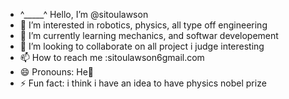 - ^_____^ Hello, I’m @sitoulawson
- 👀 I’m interested in robotics, physics, all type off engineering
- 🌱 I’m currently learning mechanics, and softwar developement
- 💞️ I’m looking to collaborate on all project i judge interesting 
- 📫 How to reach me :sitoulawson6gmail.com
- 😄 Pronouns: He👀
- ⚡ Fun fact: i think i have an idea to have physics nobel prize 

<!---
sitoulawson/sitoulawson is a ✨ special ✨ repository because its `README.md` (this file) appears on your GitHub profile.
You can click the Preview link to take a look at your changes.
--->
